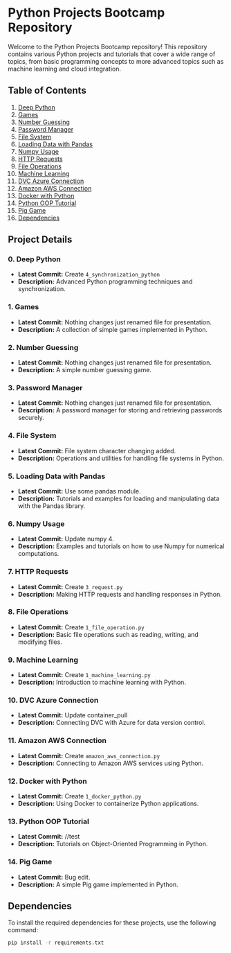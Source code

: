 # Python Projects Bootcamp Repository

Welcome to the Python Projects Bootcamp repository! This repository contains various Python projects and tutorials that cover a wide range of topics, from basic programming concepts to more advanced topics such as machine learning and cloud integration.

## Table of Contents

1. [Deep Python](#0_deep_python)
2. [Games](#1-games)
3. [Number Guessing](#2-number-guessing)
4. [Password Manager](#3-password-manager)
5. [File System](#4-file-system)
6. [Loading Data with Pandas](#5-loading-data-with-pandas)
7. [Numpy Usage](#6-numpy-usage)
8. [HTTP Requests](#7-http-requests)
9. [File Operations](#8-file-operations)
10. [Machine Learning](#9-machine-learning)
11. [DVC Azure Connection](#10-dvc-azure-connection)
12. [Amazon AWS Connection](#11-amazon-aws-connection)
13. [Docker with Python](#12-docker-with-python)
14. [Python OOP Tutorial](#13-python-oop-tutorial)
15. [Pig Game](#pig-game)
16. [Dependencies](#dependencies)

## Project Details

### 0. Deep Python
- **Latest Commit:** Create `4_synchronization_python`
- **Description:** Advanced Python programming techniques and synchronization.

### 1. Games
- **Latest Commit:** Nothing changes just renamed file for presentation.
- **Description:** A collection of simple games implemented in Python.

### 2. Number Guessing
- **Latest Commit:** Nothing changes just renamed file for presentation.
- **Description:** A simple number guessing game.

### 3. Password Manager
- **Latest Commit:** Nothing changes just renamed file for presentation.
- **Description:** A password manager for storing and retrieving passwords securely.

### 4. File System
- **Latest Commit:** File system character changing added.
- **Description:** Operations and utilities for handling file systems in Python.

### 5. Loading Data with Pandas
- **Latest Commit:** Use some pandas module.
- **Description:** Tutorials and examples for loading and manipulating data with the Pandas library.

### 6. Numpy Usage
- **Latest Commit:** Update numpy 4.
- **Description:** Examples and tutorials on how to use Numpy for numerical computations.

### 7. HTTP Requests
- **Latest Commit:** Create `3_request.py`
- **Description:** Making HTTP requests and handling responses in Python.

### 8. File Operations
- **Latest Commit:** Create `1_file_operation.py`
- **Description:** Basic file operations such as reading, writing, and modifying files.

### 9. Machine Learning
- **Latest Commit:** Create `1_machine_learning.py`
- **Description:** Introduction to machine learning with Python.

### 10. DVC Azure Connection
- **Latest Commit:** Update container_pull
- **Description:** Connecting DVC with Azure for data version control.

### 11. Amazon AWS Connection
- **Latest Commit:** Create `amazon_aws_connection.py`
- **Description:** Connecting to Amazon AWS services using Python.

### 12. Docker with Python
- **Latest Commit:** Create `1_docker_python.py`
- **Description:** Using Docker to containerize Python applications.

### 13. Python OOP Tutorial
- **Latest Commit:** //test
- **Description:** Tutorials on Object-Oriented Programming in Python.

### 14. Pig Game
- **Latest Commit:** Bug edit.
- **Description:** A simple Pig game implemented in Python.

## Dependencies

To install the required dependencies for these projects, use the following command:

```bash
pip install -r requirements.txt
